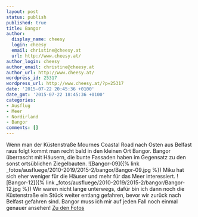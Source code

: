 ```yaml
---
layout: post
status: publish
published: true
title: Bangor
author:
  display_name: cheesy
  login: cheesy
  email: christine@cheesy.at
  url: http://www.cheesy.at/
author_login: cheesy
author_email: christine@cheesy.at
author_url: http://www.cheesy.at/
wordpress_id: 25317
wordpress_url: http://www.cheesy.at/?p=25317
date: '2015-07-22 20:45:36 +0100'
date_gmt: '2015-07-22 18:45:36 +0100'
categories:
- Ausflug
- Meer
- Nordirland
- Bangor
comments: []
---
```

Wenn man der Küstenstraße Mournes Coastal Road nach Osten aus Belfast raus folgt kommt man recht bald in den kleinen Ort Bangor. Bangor überrascht mit Häusern, die bunte Fassaden haben im Gegensatz zu den sonst ortsüblichen Ziegelbauten.
![Bangor-09]({% link _fotos/ausfluege/2010-2019/2015-2/bangor/Bangor-09.jpg %})
Miku hat sich eher weniger für die Häuser und mehr für das Meer interessiert.
![Bangor-12]({% link _fotos/ausfluege/2010-2019/2015-2/bangor/Bangor-12.jpg %})
Wir waren nicht lange unterwegs, dafür bin ich dann noch die Küstenstraße ein Stück weiter entlang gefahren, bevor wir zurück nach Belfast gefahren sind. Bangor muss ich mir auf jeden Fall noch einmal genauer ansehen!
[Zu den Fotos](http://www.cheesy.at/fotos/ausfluege/bangor/)
